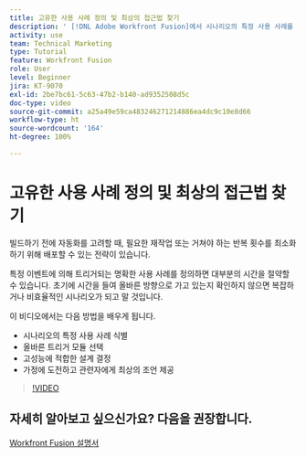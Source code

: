 ```yaml
---
title: 고유한 사용 사례 정의 및 최상의 접근법 찾기
description: ' [!DNL Adobe Workfront Fusion]에서 시나리오의 특정 사용 사례를 식별하고, 올바른 설계를 결정하고, 관련자에게 최고의 조언을 제공하는 방법을 알아봅니다.'
activity: use
team: Technical Marketing
type: Tutorial
feature: Workfront Fusion
role: User
level: Beginner
jira: KT-9070
exl-id: 2be7bc61-5c63-47b2-b140-ad9352508d5c
doc-type: video
source-git-commit: a25a49e59ca483246271214886ea4dc9c10e8d66
workflow-type: ht
source-wordcount: '164'
ht-degree: 100%

---
```


# 고유한 사용 사례 정의 및 최상의 접근법 찾기

빌드하기 전에 자동화를 고려할 때, 필요한 재작업 또는 거쳐야 하는 반복 횟수를 최소화하기 위해 배포할 수 있는 전략이 있습니다.

특정 이벤트에 의해 트리거되는 명확한 사용 사례를 정의하면 대부분의 시간을 절약할 수 있습니다. 초기에 시간을 들여 올바른 방향으로 가고 있는지 확인하지 않으면 복잡하거나 비효율적인 시나리오가 되고 말 것입니다.

이 비디오에서는 다음 방법을 배우게 됩니다.

* 시나리오의 특정 사용 사례 식별
* 올바른 트리거 모듈 선택
* 고성능에 적합한 설계 결정
* 가정에 도전하고 관련자에게 최상의 조언 제공

>[!VIDEO](https://video.tv.adobe.com/v/335311/?quality=12&learn=on)

## 자세히 알아보고 싶으신가요? 다음을 권장합니다.

[Workfront Fusion 설명서](https://experienceleague.adobe.com/docs/workfront/using/adobe-workfront-fusion/workfront-fusion-2.html?lang=ko-KR)
